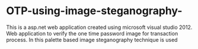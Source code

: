 # OTP-using-image-steganography-
This is a asp.net web application created using microsoft visual studio 2012. Web application to verify the one time password image for transaction process.
In this palette based image steganography technique is used
